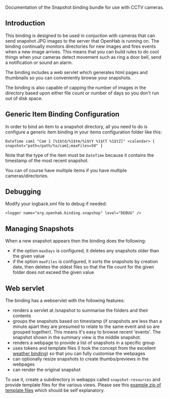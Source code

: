 Documentation of the Snapshot binding bundle for use with CCTV cameras.

## Introduction

This binding is designed to be used in conjuction with cameras that can send snapshot JPG images to the server that OpenHab is running on.  The binding continually monitors directories for new images and fires events when a new image arrives.  This means that you can build rules to do cool things when your cameras detect movement such as ring a door bell, send a notification or sound an alarm.

The binding includes a web servlet which generates html pages and thumbnails so you can conveniently browse your snapshots.

The binding is also capable of capping the number of images in the directory based upon either file count or number of days so you don't run out of disk space.

## Generic Item Binding Configuration

In order to bind an item to a snapshot directory, all you need to do is configure a generic item binding in your items configuration folder like this:

`DateTime cam1 "Cam 1 [%1$td/%1$tm/%1$tY %1$tT %1$tZ]" <calendar> { snapshot="path=/path/to/cam1;maxFiles=50" }`

Note that the type of the item must be `DateTime` because it contains the timestamp of the most recent snapshot.

You can of course have multiple items if you have multiple cameras/directories.

## Debugging

Modify your logback.xml file to debug if needed:

`<logger name="org.openhab.binding.snapshop" level="DEBUG" />`

## Managing Snapshots

When a new snapshot appears then the binding does the following:

* if the option `maxDays` is configured, it deletes any snapshots older than the given value
* if the option `maxFiles` is configured, it sorts the snapshots by creation date, then deletes the oldest files so that the file count for the given folder does not exceed the given value

## Web servlet

The binding has a webservlet with the following features:

* renders a servlet at /snapshot to summarise the folders and their contents
* groups the snapshots based on timestamp (if snapshots are less than a minute apart they are presumed to relate to the same event and so are grouped together). This means it's easy to browse recent 'events'. The snapshot shown in the summary view is the middle snapshot.
* renders a webpage to provide a list of snapshots in a specific group
* uses tokens and template files (I took the concept from the excellent [weather binding](https://github.com/openhab/openhab/wiki/Weather-Binding)) so that you can fully customise the webpages
* can optionally resize snapshots to create thumbs/previews in the webpages
* can render the original snapshot

To use it, create a subdirectory in webapps called `snapshot-resources` and provide template files for the various views.  Please see this [example zip of template files](https://drive.google.com/file/d/0B3zmi0FWXByrT1VzTWJ6N3p0a3M/view?usp=sharing) which should be self explanatory.